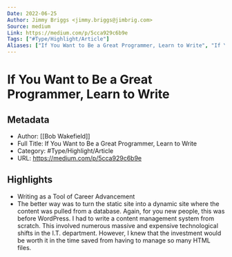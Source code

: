 ```yaml
---
Date: 2022-06-25
Author: Jimmy Briggs <jimmy.briggs@jimbrig.com>
Source: medium
Link: https://medium.com/p/5cca929c6b9e
Tags: ["#Type/Highlight/Article"]
Aliases: ["If You Want to Be a Great Programmer, Learn to Write", "If You Want to Be a Great Programmer, Learn to Write"]
---
```

# If You Want to Be a Great Programmer, Learn to Write

## Metadata
- Author: [[Bob Wakefield]]
- Full Title: If You Want to Be a Great Programmer, Learn to Write
- Category: #Type/Highlight/Article
- URL: https://medium.com/p/5cca929c6b9e

## Highlights
- Writing as a Tool of Career Advancement
- The better way was to turn the static site into a dynamic site where the content was pulled from a database. Again, for you new people, this was before WordPress. I had to write a content management system from scratch. This involved numerous massive and expensive technological shifts in the I.T. department. However, I knew that the investment would be worth it in the time saved from having to manage so many HTML files.
